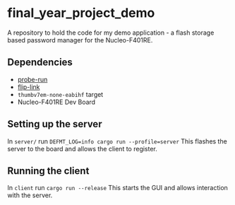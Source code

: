# final_year_project_demo
A repository to hold the code for my demo application - a flash storage based password manager for the Nucleo-F401RE.

## Dependencies
- [probe-run](https://crates.io/crates/probe-run)
- [flip-link](https://github.com/knurling-rs/flip-link)
- `thumbv7em-none-eabihf` target
- Nucleo-F401RE Dev Board

## Setting up the server
In `server/` run `DEFMT_LOG=info cargo run --profile=server`
This flashes the server to the board and allows the client to register.

## Running the client
In `client` run `cargo run --release`
This starts the GUI and allows interaction with the server.


